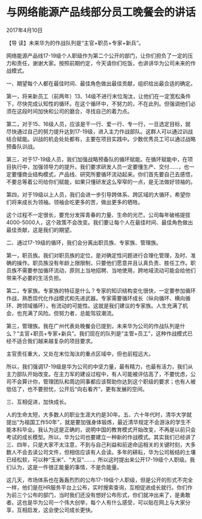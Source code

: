 # 与网络能源产品线部分员工晚餐会的讲话

2017年4月10日

【导 读】未来华为的作战队列是“主官+职员+专家+新兵”。

网络能源产品线17-19级个人职级作为第二个公开的部门，让你们担负了一定的压力和责任，谢谢大家。按照前期约定，今天请你们吃饭，也讲讲华为公司未来的作战模式。

一、期望每个人都在最佳时间、最佳角色做出最佳贡献，组织给出最合适的确定。

第一，将来新员工（前两年）13、14级不进行末位淘汰，让他们在一定宽松条件下，尽快完成认知性的循环。在这个循环中，不努力的，不在此列。但强调他们必须在这段时间加快和公司的磨合，寻找自己的着力点。

第二，对于15、16级人员，应该是干一行、爱一行、专一行，一旦选定目标，就尽快通过自己的努力提升达到17-19级，进入主力作战部队。这群人可以通过训战结合赋能。训战的机会处处都有，主要在项目实践中。少数优秀员工可以通过战略预备队训战。

第三，对于17-19级人员，我们加强战略预备队的循环赋能。在循环赋能中，在项目执行中，加强领导力的提升。我们要求研发人员一定要懂生产、交付……，也一定要懂商业结构模式，产品线、研究所要循环流动起来。你们首先要自己去感悟，不要总等着公司给你们赋能，如果只懂研发这么窄窄的一点，是无法做好领袖的。

第四，对于19级以上人员，我们会进一步引导跨体系、跨区域的大循环，希望你们将来成长为领袖。领袖会吃更多的苦，做出更多的牺牲。

这个过程不一定很长，要充分发挥青春的力量、生命的光芒。公司每年破格提拔4000-5000人，这个政策不会改变。我们要让每个人在最佳时间、最佳角色做出最佳贡献，这是我们的期望。

二、通过17-19级的循环，我们会分离出职员族、专家族、管理族。

第一，职员族。我们对职员族的定位，是对确定性问题进行合理化管理，及时、准确的操作。职员族没有年龄上限限制，只要他们愿意并且认真负责、胜任工作。职员族不需要参加循环流动，原则上当地招聘、当地使用，跨地域流动可能会给他们带来不必要的生活负担。

第二，专家族。专家族的特征是什么？专家的知识结构变化很快，一定要参加循环作战，熟悉现代化作战模式和先进武器。专家需要循环成长（纵向循环、横向循环、跨领域循环），有流动的可能性。这就是我们建议的专家族。人生充满了机会，也充满了风险。但努力者，总能驾驭潮流。

第三，管理族。我在广州代表处晚餐会已提到，未来华为公司的作战队列是什么？“主官+职员+专家+新兵”。我们现在的队列是“主管+员工”，这种作战模式已经不适合我们越来越复杂的项目要求。

主官责任重大，又处在末位淘汰的重点区域中，但也前程远大。

所以，我们强调17-19级是华为公司的中坚力量，最有精力，也最有活力，我们从主力部队开始改变。在主力军的建设过程中，有人可能被评估高了，不要忧虑，公司不会算计你，管理团队和周边同事都应该帮助你达到这个职级的要求；也有人被低估了，也不要担忧，公开后“向右看齐”，更有发展的空间。

三、互相促进，加快成长。

人的生命太短，大多数人的职业生涯大约是30年。五、六十年代时，清华大学就提出“为祖国工作50年”，就是要加强身体锻炼，最近清华规定不会游泳的学生不能本科毕业。我认为这是正确的，说明中国的教育模式开始改变，不再是以前只会考试的成长模型。所以，华为公司也要建立一种新的作战模式。其实我们已经讲了三、四年，只是大家不太注意，不到与自己利益和前途命运相关的关键时刻，大多数人不会去读公司文件，但相信应该有人会读。多年的耕耘，华为公司板结的土壤已经松软，可以种“玉米”、“大豆”……，所以这时提出来公开17-19级个人职级。我们认为，这是一件很正能量的事情，不是负能量。

这几天，市场体系也在轰轰烈烈的公布17-19级个人职级，但是公开的形式不完全一样，他们是在HR服务平台上公布，实时搜索查询，互相促进成长就行。你们作为前三个公布的部门，当时我们还没有想好公布形式，你们就冲出来了，是勇敢者。这也是华为公司一个伟大创举，每个人有什么感受，可以贴在网上与大家分享，互相启发，这会使公司成长更快。

